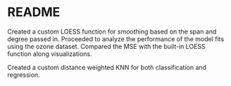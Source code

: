 # README

Created a custom LOESS function for smoothing based on the span and degree passed in. Proceeded to analyze the performance of the model fits using the ozone dataset.
Compared the MSE with the built-in LOESS function along visualizations.

Created a custom distance weighted KNN for both classification and regression. 
